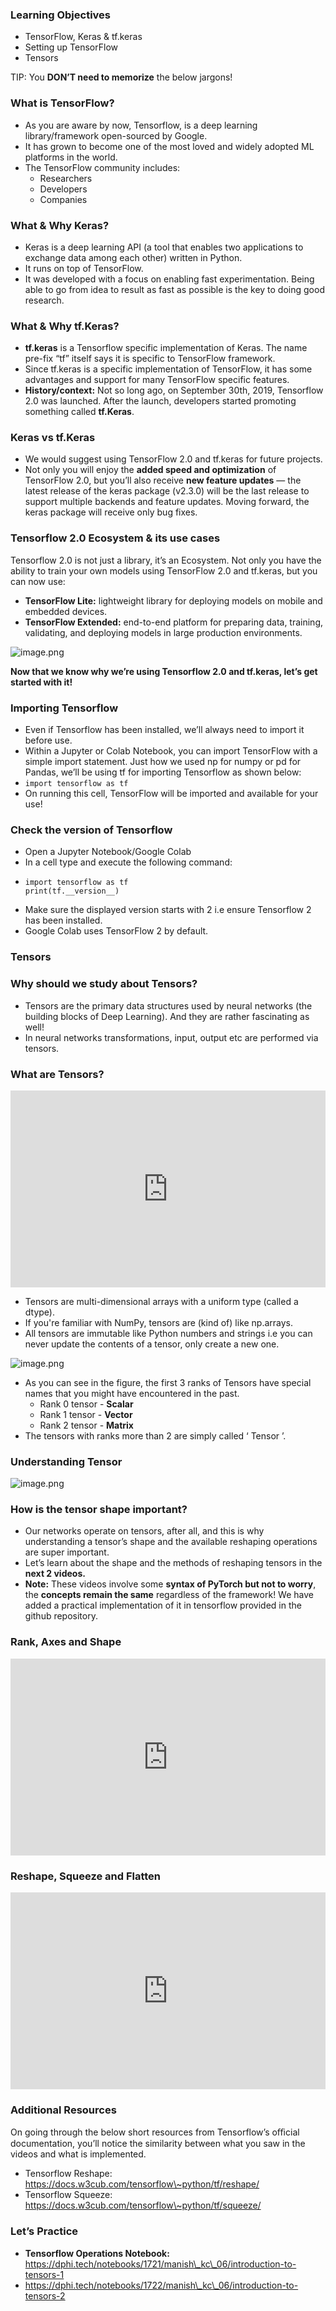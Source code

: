 ### Learning Objectives

* TensorFlow, Keras & tf.keras
* Setting up TensorFlow
* Tensors

TIP: You **DON’T need to memorize** the below jargons!

### What is TensorFlow?

* As you are aware by now, Tensorflow, is a deep learning library/framework open-sourced by Google.
* It has grown to become one of the most loved and widely adopted ML platforms in the world.
* The TensorFlow community includes:
  * Researchers
  * Developers
  * Companies

### What & Why Keras?

* Keras is a deep learning API (a tool that enables two applications to exchange data among each other) written in Python.
* It runs on top of TensorFlow.
* It was developed with a focus on enabling fast experimentation. Being able to go from idea to result as fast as possible is the key to doing good research.

### What & Why tf.Keras?

* **tf.keras** is a Tensorflow specific implementation of Keras. The name pre-fix “tf” itself says it is specific to TensorFlow framework.
* Since tf.keras is a specific implementation of TensorFlow, it has some advantages and support for many TensorFlow specific features.
* **History/context:** Not so long ago, on September 30th, 2019, Tensorflow 2.0 was launched. After the launch, developers started promoting something called **tf.Keras**.

### Keras vs tf.Keras

* We would suggest using TensorFlow 2.0 and tf.keras for future projects.
* Not only you will enjoy the **added speed and optimization** of TensorFlow 2.0, but you’ll also receive **new feature updates** — the latest release of the keras package (v2.3.0) will be the last release to support multiple backends and feature updates. Moving forward, the keras package will receive only bug fixes.

### Tensorflow 2.0 Ecosystem & its use cases

Tensorflow 2.0 is not just a library, it’s an Ecosystem. Not only you have the ability to train your own models using TensorFlow 2.0 and tf.keras, but you can now use:

* **TensorFlow Lite:** lightweight library for deploying models on mobile and embedded devices.
* **TensorFlow Extended:** end-to-end platform for preparing data, training, validating, and deploying models in large production environments.










![image.png](https://dphi-live.s3.amazonaws.com/media_uploads/image_d165b312f0ee42de828489d1cb352b4e.png)










**Now that we know why we’re using Tensorflow 2.0 and tf.keras, let’s get started with it!**

### Importing Tensorflow

* Even if Tensorflow has been installed, we’ll always need to import it before use.
* Within a Jupyter or Colab Notebook, you can import TensorFlow with a simple import statement. Just how we used np for numpy or pd for Pandas, we’ll be using tf for importing Tensorflow as shown below:
* `import tensorflow as tf`
* On running this cell, TensorFlow will be imported and available for your use!

### Check the version of Tensorflow

* Open a Jupyter Notebook/Google Colab
* In a cell type and execute the following command:
* ```
  import tensorflow as tf
  print(tf.__version__)
  ```
* Make sure the displayed version starts with 2 i.e ensure Tensorflow 2 has been installed.
* Google Colab uses TensorFlow 2 by default.

### **Tensors**

### Why should we study about Tensors?

* Tensors are the primary data structures used by neural networks (the building blocks of Deep Learning). And they are rather fascinating as well!
* In neural networks transformations, input, output etc are performed via tensors.

### What are Tensors?









<iframe width="100%" height="315" src="https://youtube.com/embed/Csa5R12jYRg" title="YouTube video player" frameborder="0" allow="accelerometer; autoplay; clipboard-write; encrypted-media; gyroscope; picture-in-picture" allowfullscreen></iframe>














* Tensors are multi-dimensional arrays with a uniform type (called a dtype).
* If you're familiar with NumPy, tensors are (kind of) like np.arrays.
* All tensors are immutable like Python numbers and strings i.e you can never update the contents of a tensor, only create a new one.









![image.png](https://dphi-live.s3.amazonaws.com/media_uploads/image_7101a5ef632143649b0efc9991edf7f9.png)







* As you can see in the figure, the first 3 ranks of Tensors have special names that you might have encountered in the past.
  * Rank 0 tensor - **Scalar**
  * Rank 1 tensor - **Vector**
  * Rank 2 tensor - **Matrix**
* The tensors with ranks more than 2 are simply called ‘ Tensor ’.

### Understanding Tensor










![image.png](https://dphi-live.s3.amazonaws.com/media_uploads/image_701d4c8e34a841e39e94153f6bc4d5b6.png)










### How is the tensor shape important?

* Our networks operate on tensors, after all, and this is why understanding a tensor’s shape and the available reshaping operations are super important.
* Let’s learn about the shape and the methods of reshaping tensors in the **next 2 videos.**
* **Note:** These videos involve some **syntax of PyTorch but not to worry**, the **concepts remain the same** regardless of the framework! We have added a practical implementation of it in tensorflow provided in the github repository.

### Rank, Axes and Shape










<iframe width="100%" height="315" src="https://youtube.com/embed/AiyK0idr4uM" title="YouTube video player" frameborder="0" allow="accelerometer; autoplay; clipboard-write; encrypted-media; gyroscope; picture-in-picture" allowfullscreen></iframe>









### Reshape, Squeeze and Flatten











<iframe width="100%" height="315" src="https://youtube.com/embed/fCVuiW9AFzY" title="YouTube video player" frameborder="0" allow="accelerometer; autoplay; clipboard-write; encrypted-media; gyroscope; picture-in-picture" allowfullscreen></iframe>













### Additional Resources

On going through the below short resources from Tensorflow’s oﬃcial documentation, you’ll notice the similarity between what you saw in the videos and what is implemented.

* Tensorflow Reshape: https://docs.w3cub.com/tensorflow\~python/tf/reshape/
* Tensorflow Squeeze: https://docs.w3cub.com/tensorflow\~python/tf/squeeze/

### Let’s Practice

* **Tensorflow Operations Notebook:** https://dphi.tech/notebooks/1721/manish\_kc\_06/introduction-to-tensors-1
* https://dphi.tech/notebooks/1722/manish\_kc\_06/introduction-to-tensors-2